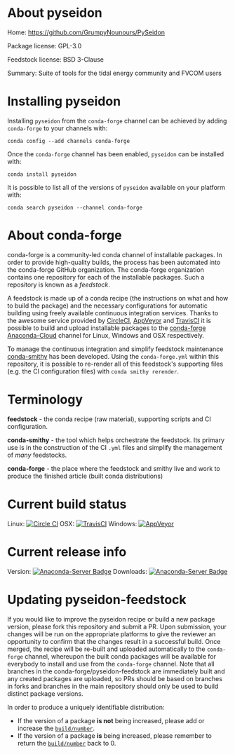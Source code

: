 About pyseidon
==============

Home: https://github.com/GrumpyNounours/PySeidon

Package license: GPL-3.0

Feedstock license: BSD 3-Clause

Summary: Suite of tools for the tidal energy community and FVCOM users



Installing pyseidon
===================

Installing `pyseidon` from the `conda-forge` channel can be achieved by adding `conda-forge` to your channels with:

```
conda config --add channels conda-forge
```

Once the `conda-forge` channel has been enabled, `pyseidon` can be installed with:

```
conda install pyseidon
```

It is possible to list all of the versions of `pyseidon` available on your platform with:

```
conda search pyseidon --channel conda-forge
```



About conda-forge
=================

conda-forge is a community-led conda channel of installable packages.
In order to provide high-quality builds, the process has been automated into the
conda-forge GitHub organization. The conda-forge organization contains one repository
for each of the installable packages. Such a repository is known as a *feedstock*.

A feedstock is made up of a conda recipe (the instructions on what and how to build
the package) and the necessary configurations for automatic building using freely
available continuous integration services. Thanks to the awesome service provided by
[CircleCI](https://circleci.com/), [AppVeyor](http://www.appveyor.com/)
and [TravisCI](https://travis-ci.org/) it is possible to build and upload installable
packages to the [conda-forge](https://anaconda.org/conda-forge)
[Anaconda-Cloud](http://docs.anaconda.org/) channel for Linux, Windows and OSX respectively.

To manage the continuous integration and simplify feedstock maintenance
[conda-smithy](http://github.com/conda-forge/conda-smithy) has been developed.
Using the ``conda-forge.yml`` within this repository, it is possible to re-render all of
this feedstock's supporting files (e.g. the CI configuration files) with ``conda smithy rerender``.


Terminology
===========

**feedstock** - the conda recipe (raw material), supporting scripts and CI configuration.

**conda-smithy** - the tool which helps orchestrate the feedstock.
                   Its primary use is in the construction of the CI ``.yml`` files
                   and simplify the management of *many* feedstocks.

**conda-forge** - the place where the feedstock and smithy live and work to
                  produce the finished article (built conda distributions)

Current build status
====================

Linux: [![Circle CI](https://circleci.com/gh/conda-forge/pyseidon-feedstock.svg?style=shield)](https://circleci.com/gh/conda-forge/pyseidon-feedstock)
OSX: [![TravisCI](https://travis-ci.org/conda-forge/pyseidon-feedstock.svg?branch=master)](https://travis-ci.org/conda-forge/pyseidon-feedstock)
Windows: [![AppVeyor](https://ci.appveyor.com/api/projects/status/github/conda-forge/pyseidon-feedstock?svg=True)](https://ci.appveyor.com/project/conda-forge/pyseidon-feedstock/branch/master)

Current release info
====================
Version: [![Anaconda-Server Badge](https://anaconda.org/conda-forge/pyseidon/badges/version.svg)](https://anaconda.org/conda-forge/pyseidon)
Downloads: [![Anaconda-Server Badge](https://anaconda.org/conda-forge/pyseidon/badges/downloads.svg)](https://anaconda.org/conda-forge/pyseidon)


Updating pyseidon-feedstock
===========================

If you would like to improve the pyseidon recipe or build a new
package version, please fork this repository and submit a PR. Upon submission,
your changes will be run on the appropriate platforms to give the reviewer an
opportunity to confirm that the changes result in a successful build. Once
merged, the recipe will be re-built and uploaded automatically to the
`conda-forge` channel, whereupon the built conda packages will be available for
everybody to install and use from the `conda-forge` channel.
Note that all branches in the conda-forge/pyseidon-feedstock are
immediately built and any created packages are uploaded, so PRs should be based
on branches in forks and branches in the main repository should only be used to
build distinct package versions.

In order to produce a uniquely identifiable distribution:
 * If the version of a package **is not** being increased, please add or increase
   the [``build/number``](http://conda.pydata.org/docs/building/meta-yaml.html#build-number-and-string).
 * If the version of a package **is** being increased, please remember to return
   the [``build/number``](http://conda.pydata.org/docs/building/meta-yaml.html#build-number-and-string)
   back to 0.
